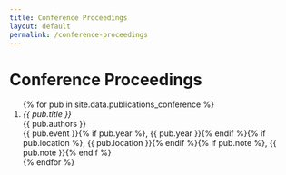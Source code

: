 ```yaml
---
title: Conference Proceedings
layout: default
permalink: /conference-proceedings
---
```


# Conference Proceedings

<ol class="pub-list">
{% for pub in site.data.publications_conference %}
  <li class="pub-item">
    <div class="pub-title"><em>{{ pub.title }}</em></div>
    <div class="pub-authors">{{ pub.authors }}</div>
    <div class="pub-meta">{{ pub.event }}{% if pub.year %}, {{ pub.year }}{% endif %}{% if pub.location %}, {{ pub.location }}{% endif %}{% if pub.note %}, {{ pub.note }}{% endif %}</div>
  </li>
{% endfor %}
</ol>
